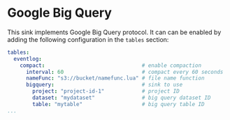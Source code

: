 # Google Big Query

This sink implements Google Big Query protocol. It can can be enabled by adding the following configuration in the `tables` section:

```yaml
tables:
  eventlog:
    compact:                               # enable compaction
      interval: 60                         # compact every 60 seconds
      nameFunc: "s3://bucket/namefunc.lua" # file name function
      bigquery:                            # sink to use
        project: "project-id-1"            # project ID
        dataset: "mydataset"               # big query dataset ID
        table: "mytable"                   # big query table ID
...
```

